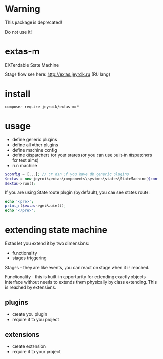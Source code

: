 # Warning

This package is deprecated!

Do not use it!

# extas-m
EXTendable State Machine

Stage flow see here: http://extas.jeyroik.ru (RU lang)

# install

```composer require jeyroik/extas-m:*```

# usage

- define generic plugins
- define all other plugins
- define machine config
- define dispatchers for your states (or you can use built-in dispatchers for test aims)
- run machine

```php
$config = [...]; // or dsn if you have db generic plugins
$extas = new jeyroik\extas\components\systmes\states\StateMachine($config);
$extas->run();
```

If you are using State route plugin (by default), you can see states route:

```php
echo '<pre>';
print_r($extas->getRoute());
echo '</pre>';
```

# extending state machine

Extas let you extend it by two dimensions:

- functionality
- stages triggering

Stages - they are like events, you can react on stage when it is reached.

Functionality - this is built-in opportunity for extending exactly objects interface without needs to extends them physically by class extending. 
This is reached by extensions.

## plugins

- create you plugin
- require it to you project

## extensions

- create extension
- require it to your project
